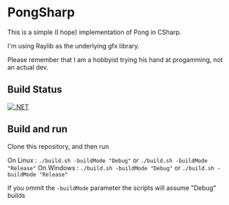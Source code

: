 # PongSharp

This is a simple (I hope) implementation of Pong in CSharp.

I'm using Raylib as the underlying gfx library.

Please remember that I am a hobbyist trying his hand at progamming, not an actual dev.

## Build Status

[![.NET](https://github.com/TheNoviceProspect/PongSharp/actions/workflows/dotnet.yml/badge.svg?branch=main&event=push)](https://github.com/TheNoviceProspect/PongSharp/actions/workflows/dotnet.yml)

## Build and run

Clone this repository, and then run

On Linux : `./build.sh -buildMode "Debug"` or `./build.sh -buildMode "Release"` 
On Windows : `./build.sh -buildMode "Debug"` or `./build.sh -buildMode "Release"`

If you ommit the `-buildMode` parameter the scripts will assume "Debug" builds